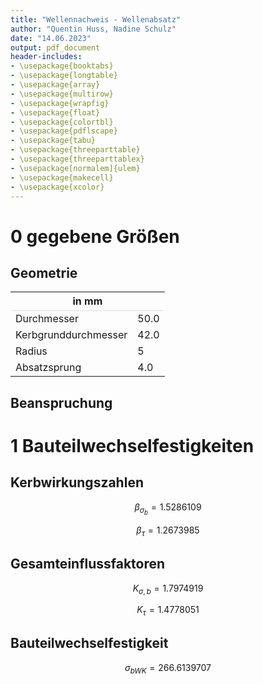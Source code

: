 ```yaml
---
title: "Wellennachweis - Wellenabsatz"
author: "Quentin Huss, Nadine Schulz"
date: "14.06.2023"
output: pdf_document
header-includes:
- \usepackage{booktabs}
- \usepackage{longtable}
- \usepackage{array}
- \usepackage{multirow}
- \usepackage{wrapfig}
- \usepackage{float}
- \usepackage{colortbl}
- \usepackage{pdflscape}
- \usepackage{tabu}
- \usepackage{threeparttable}
- \usepackage{threeparttablex}
- \usepackage[normalem]{ulem}
- \usepackage{makecell}
- \usepackage{xcolor}
---
```









# 0 gegebene Größen  
## Geometrie  
<table class="table" style="margin-left: auto; margin-right: auto;">
<thead><tr><th style="border-bottom:hidden;padding-bottom:0; padding-left:3px;padding-right:3px;text-align: center; " colspan="2"><div style="border-bottom: 1px solid #ddd; padding-bottom: 5px; ">in mm</div></th></tr></thead>
<tbody>
  <tr>
   <td style="text-align:left;"> Durchmesser </td>
   <td style="text-align:left;"> 50.0 </td>
  </tr>
  <tr>
   <td style="text-align:left;"> Kerbgrunddurchmesser </td>
   <td style="text-align:left;"> 42.0 </td>
  </tr>
  <tr>
   <td style="text-align:left;"> Radius </td>
   <td style="text-align:left;"> 5 </td>
  </tr>
  <tr>
   <td style="text-align:left;"> Absatzsprung </td>
   <td style="text-align:left;"> 4.0 </td>
  </tr>
</tbody>
</table>
 
## Beanspruchung  

# 1 Bauteilwechselfestigkeiten  
## Kerbwirkungszahlen  

$$\beta_{\sigma_b} = 1.5286109$$ 
  
$$\beta_{\tau} = 1.2673985$$  

## Gesamteinflussfaktoren    


$$K_{\sigma ,b} = 1.7974919$$    

$$K_{\tau} = 1.4778051$$  



## Bauteilwechselfestigkeit  

$$\sigma_{bWK} = 266.6139707$$  
<!-- 
$$\tau_{tWK} = 194.5736105$$  


# 2 Bauteilfließgrenzen  
$$\sigma_{bFK} = 943.2056256$$   

$$\tau_{tFK} = 518.6285923$$  

# 3 Gestaltfestigkeit  
$$\sigma_{bADK} = 266.6139707$$    

$$\tau_{tADK} = 194.5736105$$  

# 4 Sicherheiten  
$$S_F = 90.4287068$$    

$$S_D = 25.5612943$$   -->
